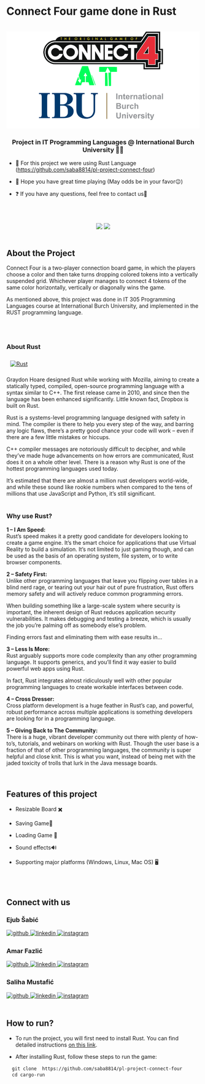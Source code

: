# Connect Four game done in Rust 

<!-- PROJECT LOGO -->
<br />
<div align="center">
  <a href="https://github.com/saba8814/pl-project-connect-four">
    <img src="logo.png" alt="Logo">
  </a>

### Project in IT Programming Languages @ International Burch University 👨‍💻</div>  
  

- 🔭 For this project we were using Rust Language
(https://github.com/saba8814/pl-project-connect-four)  
  

- 🌱 Hope you have great time playing (May odds be in your favor😉)  
  

- ❓ If you have any questions, feel free to contact us🤖  
  
  <br>
  <br>
  
<div align="center">
   <img src="https://user-images.githubusercontent.com/90252317/211016527-4e3019b1-30a7-4db7-be76-608833845697.jpg" width="425"/> <img src="https://user-images.githubusercontent.com/90252317/211016897-de0e3771-3fe3-42c2-ba75-5d494633fce0.jpg" width="425"/> 
  
 </div> 

<br/>  

<!-- ABOUT PROJECT-->
## About the Project 

Connect Four is a two-player connection board game, in which the players choose a color and then take turns dropping colored tokens into a vertically suspended grid. Whichever player manages to connect 4 tokens of the same color horizontally, vertically or diagonally wins the game.

As mentioned above, this project was done in IT 305 Programming Languages course at International Burch University, and implemented in the RUST programming language.

<br>
<br>

<!-- ABOUT RUST -->
### About Rust  


<a href="https://www.rust-lang.org/" target="_blank"><img style="margin: 10px" src="https://profilinator.rishav.dev/skills-assets/rust-plain.svg" alt="Rust" height="50" /></a>  

Graydon Hoare designed Rust while working with Mozilla, aiming to create a statically typed, compiled, open-source programming language with a syntax similar to C++. The first release came in 2010, and since then the language has been enhanced significantly. Little known fact, Dropbox is built on Rust.

Rust is a systems-level programming language designed with safety in mind. The compiler is there to help you every step of the way, and barring any logic flaws, there’s a pretty good chance your code will work – even if there are a few little mistakes or hiccups.

C++ compiler messages are notoriously difficult to decipher, and while they’ve made huge advancements on how errors are communicated, Rust does it on a whole other level. There is a reason why Rust is one of the hottest programming languages used today.

It’s estimated that there are almost a million rust developers world-wide, and while these sound like rookie numbers when compared to the tens of millions that use JavaScript and Python, it’s still significant.
<br>
<br>
### Why use Rust?

<b>1 – I Am Speed: </b>
<br>
Rust’s speed makes it a pretty good candidate for developers looking to create a game engine. It’s the smart choice for applications that use Virtual Reality to build a simulation. It’s not limited to just gaming though, and can be used as the basis of an operating system, file system, or to write browser components.

<b> 2 – Safety First: </b>
<br>
Unlike other programming languages that leave you flipping over tables in a blind nerd rage, or tearing out your hair out of pure frustration, Rust offers memory safety and will actively reduce common programming errors.

When building something like a large-scale system where security is important, the inherent design of Rust reduces application security vulnerabilities. It makes debugging and testing a breeze, which is usually the job you’re palming off as somebody else’s problem.

Finding errors fast and eliminating them with ease results in…

<b> 3 – Less Is More:</b>
<br>
Rust arguably supports more code complexity than any other programming language. It supports generics, and you’ll find it way easier to build powerful web apps using Rust.

In fact, Rust integrates almost ridiculously well with other popular programming languages to create workable interfaces between code.

<b> 4 – Cross Dresser: </b>
<br>
Cross platform development is a huge feather in Rust’s cap, and powerful, robust performance across multiple applications is something developers are looking for in a programming language.

<b> 5 – Giving Back to The Community:</b>
<br>
There is a huge, vibrant developer community out there with plenty of how-to’s, tutorials, and webinars on working with Rust. Though the user base is a fraction of that of other programming languages, the community is super helpful and close knit. This is what you want, instead of being met with the jaded toxicity of trolls that lurk in the Java message boards.

<br/>  


<!-- FEATURES-->
## Features of this project


- Resizable Board ✖️  
  

- Saving Game💾  
  

- Loading Game 🔁  
  

- Sound effects🔊  
  

- Supporting major platforms (Windows, Linux, Mac OS) 🖥️  
  


<br>
<br>


<!-- ABOUT TEAM MEMBERS -->
## Connect with us 


### Ejub Šabić  
<a href="https://github.com/https://github.com/saba8814" target="_blank">
<img src=https://img.shields.io/badge/github-%2324292e.svg?&style=for-the-badge&logo=github&logoColor=white alt=github style="margin-bottom: 5px;" />
</a>
<a href="https://linkedin.com/in/https://www.linkedin.com/in/ejub-sabic/" target="_blank">
<img src=https://img.shields.io/badge/linkedin-%231E77B5.svg?&style=for-the-badge&logo=linkedin&logoColor=white alt=linkedin style="margin-bottom: 5px;" />
</a>
<a href="https://instagram.com/ejub.sabic" target="_blank">
<img src=https://img.shields.io/badge/instagram-%23000000.svg?&style=for-the-badge&logo=instagram&logoColor=white alt=instagram style="margin-bottom: 5px;" />
</a>  
  



### Amar Fazlić  
<a href="https://github.com/https://github.com/amar-exe" target="_blank">
<img src=https://img.shields.io/badge/github-%2324292e.svg?&style=for-the-badge&logo=github&logoColor=white alt=github style="margin-bottom: 5px;" />
</a>
<a href="https://linkedin.com/in/https://www.linkedin.com/in/amar-fazlic-84b747184/" target="_blank">
<img src=https://img.shields.io/badge/linkedin-%231E77B5.svg?&style=for-the-badge&logo=linkedin&logoColor=white alt=linkedin style="margin-bottom: 5px;" />
</a>
<a href="https://instagram.com/amar.exe" target="_blank">
<img src=https://img.shields.io/badge/instagram-%23000000.svg?&style=for-the-badge&logo=instagram&logoColor=white alt=instagram style="margin-bottom: 5px;" />
</a>  
  



### Saliha Mustafić  
<a href="https://github.com/https://github.com/S-a-l-i-h-a" target="_blank">
<img src=https://img.shields.io/badge/github-%2324292e.svg?&style=for-the-badge&logo=github&logoColor=white alt=github style="margin-bottom: 5px;" />
</a>
<a href="https://linkedin.com/in/https://www.linkedin.com/in/saliha-mustafic/" target="_blank">
<img src=https://img.shields.io/badge/linkedin-%231E77B5.svg?&style=for-the-badge&logo=linkedin&logoColor=white alt=linkedin style="margin-bottom: 5px;" />
</a>
<a href="https://instagram.com/iamsaliha" target="_blank">
<img src=https://img.shields.io/badge/instagram-%23000000.svg?&style=for-the-badge&logo=instagram&logoColor=white alt=instagram style="margin-bottom: 5px;" />
</a>  
  

<br>  
<br>
 

<!--HOW TO RUN -->
## How to run?  

- To run the project, you will first need to install Rust. You can find detailed instructions <a href="https://www.rust-lang.org/tools/install">on this link</a>.

- After installing Rust, follow these steps to run the game:
 ```
   git clone  https://github.com/saba8814/pl-project-connect-four
   cd cargo-run
   
   ```

 
